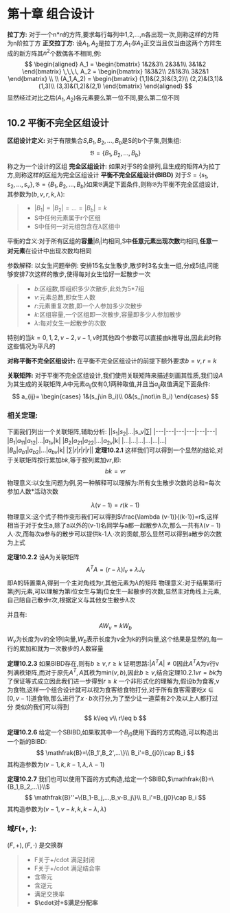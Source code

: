 # 第十章 组合设计
**拉丁方:**
对于一个n*n的方阵,要求每行每列中1,2,...,n各出现一次,则称这样的方阵为n阶拉丁方
**正交拉丁方:**
设$A_1,A_2$是拉丁方,$A_1与A_2$正交当且仅当由这两个方阵生成的新方阵其$n^2$个数偶各不相同,例:
$$
\begin{aligned}
A_1 = 
\begin{bmatrix}
1&2&3\\
2&3&1\\
3&1&2
\end{bmatrix}
\,\,\,\,
A_2 = 
\begin{bmatrix}
1&3&2\\
2&1&3\\
3&2&1
\end{bmatrix}
\\
\\
(A_1,A_2) = 
\begin{bmatrix}
(1,1)&(2,3)&(3,2)\\
(2,2)&(3,1)&(1,3)\\
(3,3)&(1,2)&(2,1)
\end{bmatrix}
\end{aligned}
$$
显然经过对比之后$(A_1,A_2)$各元素要么第一位不同,要么第二位不同

## 10.2 平衡不完全区组设计
**区组设计定义:**
对于有限集合$S$,$B_1,B_2,...,B_b$是S的b个子集,则集组:
$$
\mathfrak{B}=\{B_1,B_2,...,B_b\}
$$
称之为一个设计的区组
**完全区组设计:**
如果对于S的全排列,且生成的矩阵$A$为拉丁方,则称这样的区组为完全区组设计
**平衡不完全区组设计(BIBD)**
对于$S=\{s_1,s_2,...,s_v\},\mathfrak{B}=\{B_1,B_2,...,B_b\}$如果$\mathfrak{B}$满足下面条件,则称$\mathfrak{B}$为平衡不完全区组设计,其参数为$(b,v,r,k,\lambda)$:
>+ $|B_1|=|B_2|=...=|B_b|=k$
>+ S中任何元素属于r个区组
>+ S中任何一对元组包含在$\lambda$区组中

平衡的含义:对于所有区组的**容量**$|B_i|$均相同,S中**任意元素出现次数**均相同,**任意一对元素**在设计中出现次数均相同

参数解释:
以女生问题举例:
安排15名女生散步,散步时3名女生一组,分成5组,问能够安排7次这样的散步,使得每对女生恰好一起散步一次
>+ $b:$区组数,即组织多少次散步,此处为5*7组
>+ $v:$元素总数,即女生人数
>+ $r:$元素重复次数,即一个人参加多少次散步
>+ $k:$区组容量,一个区组即一次散步,容量即多少人参加散步
>+ $\lambda:$每对女生一起散步的次数

特别的当$k=0,1,2,v-2,v-1,v$时其他四个参数可以直接由k推导出,因此此时称这些情况为平凡的

**对称平衡不完全区组设计:**
在平衡不完全区组设计的前提下额外要求$b=v,r=k$

**关联矩阵:**
对于平衡不完全区组设计,我们使用关联矩阵来描述刻画其性质,我们设$A$为其生成的关联矩阵,A中元素$a_{ij}$仅有0,1两种取值,并且当$a_{ij}$取值满足下面条件:
$$
a_{ij}=
\begin{cases}
1&(s_j\in B_i)\\
0&(s_j\not\in B_i)
\end{cases}
$$

### 相关定理:
下面我们列出一个关联矩阵,辅助分析:
||$s_1$|$s_2$|...|s_v|$\sum$|
|---|---|---|---|---|---|
|$B_1$|$a_{11}$|$a_{12}$|...|$a_{1v}$|k|
|$B_2$|$a_{21}$|$a_{22}$|...|$a_{2v}$|k|
|...|...|...|...|...|...|
|$B_b$|$a_{b1}$|$a_{b2}$|...|$a_{bv}$|k|
|$\sum$|$r$|$r$|$r$|$r$||
**定理10.2.1**
这样我们可以得到一个显然的结论,对于关联矩阵按行累加$bk$,等于按列累加$vr$,即:
$$
bk=vr
$$
物理意义:以女生问题为例,另一种解释可以理解为:所有女生散步次数的总和=每次参加人数*活动次数

$$
\lambda (v-1) = r(k-1)
$$
物理意义:这个式子稍作变形我们可以得到$\frac{\lambda (v-1)}{(k-1)}=r$,这样相当于对于女生a,除了a以外的(v-1)名同学与a都一起散步$\lambda$次,那么一共有$\lambda (v-1)$人$\cdot$次,而每次a参与的散步可以提供k-1人$\cdot$次的贡献,那么显然可以得到a散步的次数为上式

**定理10.2.2**
设A为关联矩阵
$$
A^TA=(r-\lambda)I_v+\lambda J_v
$$
即A的转置乘A,得到一个主对角线为r,其他元素为$\lambda$的矩阵
物理意义:对于结果第i行第j列元素,可以理解为第i位女生与第j位女生一起散步的次数,显然主对角线上元素,自己陪自己散步r次,根据定义与其他女生散步$\lambda$次

并且有:
$$
AW_v=kW_b
$$
$W_v$为长度为v的全1列向量,$W_b$表示长度为v全为k的列向量,这个结果是显然的,每一行的累加和就为一次散步的人数容量

**定理10.2.3**
如果BIBD存在,则有$b\geq v,r\geq k$
证明思路:$|A^TA|\not = 0$因此$A^TA$为v行v列满秩矩阵,而对于原先$A^T,A$其秩为min$(v,b)$,因此$b\geq v$,结合定理10.2.1$vr=bk$为了保证等式成立因此我们进一步得到$r\geq k$
一个非形式化的理解为,假设b为食客,v为食物,这样一个组合设计就可以视为食客给食物打分,对于所有食客需要吃$x\in [0,v-1]$道食物,那么进行了$x\cdot b$次打分,为了至少让一道菜有2个及以上人都打过分
类似的我们可以得到
$$
k\leq v\\
r\leq b
$$


**定理10.2.6**
给定一个SBIBD,如果取其中一个$B_{j0}$使用下面的方式构造,可以构造出一个新的BIBD:
$$
\mathfrak{B}=\{B_1',B_2',...\}\\
B_i'=B_{j0}\cap B_i
$$
其构造参数为$(v-1,k,k-1,\lambda,\lambda-1)$

**定理10.2.7**
我们也可以使用下面的方式构造,给定一个SBIBD,$\mathfrak{B}=\{B_1,B_2,...\}\\$
$$
\mathfrak{B}''=\{B_1-B_j,...,B_v-B_j\}\\
B_i'=B_{j0}\cap B_i
$$
其构造参数为$(v-1,v-k,k,k-\lambda,\lambda)$


### 域$F(+,\cdot)$:
$(F,+),(F,\cdot)$ 是交换群
>+ F关于+/cdot 满足封闭
>+ F关于+/cdot 满足结合率
>+ 含零元
>+ 含逆元
>+ 满足交换率
>+ **$\cdot对+$满足分配率**